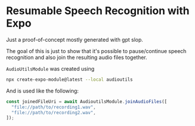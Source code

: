 # Resumable Speech Recognition with Expo

Just a proof-of-concept mostly generated with gpt slop.

The goal of this is just to show that it's possible to pause/continue speech recognition and also join the resulting audio files together.

`AudioUtilsModule` was created using

```sh
npx create-expo-module@latest --local audioutils
```

And is used like the following:

```ts
const joinedFileUri = await AudioutilsModule.joinAudioFiles([
  "file://path/to/recording1.wav",
  "file://path/to/recording2.wav",
]);
```
